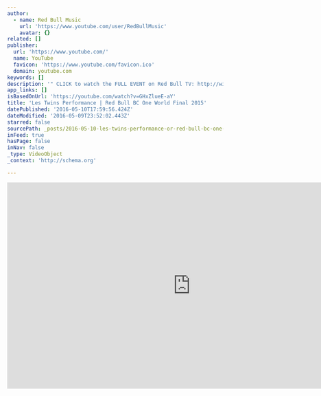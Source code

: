 ```yaml
---
author:
  - name: Red Bull Music
    url: 'https://www.youtube.com/user/RedBullMusic'
    avatar: {}
related: []
publisher:
  url: 'https://www.youtube.com/'
  name: YouTube
  favicon: 'https://www.youtube.com/favicon.ico'
  domain: youtube.com
keywords: []
description: '" CLICK to watch the FULL EVENT on Red Bull TV: http://win.gs/BCOne2015Finals Hip Hop legends Les Twins get funky at the 2015 Red Bull BC One World Final in Rome. Song credit: iBreakBeats by Legend Da Beatslaya Purchase link: https://legend-da-beatslaya.bandcamp.com/album/ibreakbeats-single Red Bull BC One is the most important one-on-one B-Boy competition in the world.'
app_links: []
isBasedOnUrl: 'https://youtube.com/watch?v=GHxZlueE-aY'
title: 'Les Twins Performance | Red Bull BC One World Final 2015'
datePublished: '2016-05-10T17:59:56.424Z'
dateModified: '2016-05-09T23:52:02.443Z'
starred: false
sourcePath: _posts/2016-05-10-les-twins-performance-or-red-bull-bc-one-world-final-2015.md
inFeed: true
hasPage: false
inNav: false
_type: VideoObject
_context: 'http://schema.org'

---
```

<iframe src="https://cdn.embedly.com/widgets/media.html?src=https%3A%2F%2Fwww.youtube.com%2Fembed%2FGHxZlueE-aY%3Ffeature%3Doembed&amp;url=https%3A%2F%2Fwww.youtube.com%2Fwatch%3Fv%3DGHxZlueE-aY&amp;image=https%3A%2F%2Fi.ytimg.com%2Fvi%2FGHxZlueE-aY%2Fhqdefault.jpg&amp;key=b7d04c9b404c499eba89ee7072e1c4f7&amp;type=text%2Fhtml&amp;schema=youtube" width="854" height="480" scrolling="no" frameborder="0" allowfullscreen="" style=""></iframe>